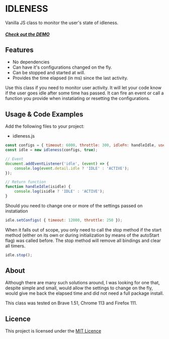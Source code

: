 # IDLENESS

Vanilla JS class to monitor the user's state of idleness.

##### [Check out the DEMO](https://wstaeblein.github.io/idleness/)


## Features

- No dependencies
- Can have it's configurations changed on the fly.
- Can be stopped and started at will.
- Provides the time elapsed (in ms) since the last activity.


Use this class if you need to monitor user activity. It will let your code know if the user goes idle after some time has passed. It can fire an event or call a function you provide when instatiating or resetting the configurations.


## Usage & Code Examples

Add the following files to your project:
- idleness.js


```javascript
const configs = { timeout: 6000, throttle: 300, idleFn: handleIdle, useEvent: true };
const idle = new idleness(configs, true);

// Event
document.addEventListener('idle', (event) => {
    console.log(event.detail.idle ? 'IDLE' : 'ACTIVE');
});

// Return function
function handleIdle(isidle) {
    console.log(isidle ? 'IDLE' : 'ACTIVE');
}
```

Should you need to change one or more of the settings passed on instatiation

```javascript
idle.setConfigs( { timeout: 12000, throttle: 250 });
```

When it falls out of scope, you only need to call the stop method if the start method (either on its own or during initialization by means of the autoStart flag) was called before. The stop method will remove all bindings and clear all timers.

```javascript
idle.stop();
```


## About

Although there are many such solutions around, I was looking for one that, despite simple and small, would allow the settings to change on the fly, would give me back the elapsed time and did not need a full package install. 

This class was tested on Brave 1.51, Chrome 113 and Firefox 111.



## Licence

This project is licensed under the [MIT Licence](https://github.com/wstaeblein/texthighlighter/blob/main/LICENSE)